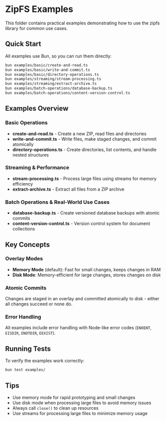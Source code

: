 # ZipFS Examples

This folder contains practical examples demonstrating how to use the zipfs library for common use cases.

## Quick Start

All examples use Bun, so you can run them directly:

```bash
bun examples/basic/create-and-read.ts
bun examples/basic/write-and-commit.ts
bun examples/basic/directory-operations.ts
bun examples/streaming/stream-processing.ts
bun examples/streaming/extract-archive.ts
bun examples/batch-operations/database-backup.ts
bun examples/batch-operations/content-version-control.ts
```

## Examples Overview

### Basic Operations
- **create-and-read.ts** - Create a new ZIP, read files and directories
- **write-and-commit.ts** - Write files, make staged changes, and commit atomically
- **directory-operations.ts** - Create directories, list contents, and handle nested structures

### Streaming & Performance
- **stream-processing.ts** - Process large files using streams for memory efficiency
- **extract-archive.ts** - Extract all files from a ZIP archive

### Batch Operations & Real-World Use Cases
- **database-backup.ts** - Create versioned database backups with atomic commits
- **content-version-control.ts** - Version control system for document collections

## Key Concepts

### Overlay Modes
- **Memory Mode** (default): Fast for small changes, keeps changes in RAM
- **Disk Mode**: Memory-efficient for large changes, stores changes on disk

### Atomic Commits
Changes are staged in an overlay and committed atomically to disk - either all changes succeed or none do.

### Error Handling
All examples include error handling with Node-like error codes (`ENOENT`, `EISDIR`, `ENOTDIR`, `EEXIST`).

## Running Tests

To verify the examples work correctly:

```bash
bun test examples/
```

## Tips

- Use memory mode for rapid prototyping and small changes
- Use disk mode when processing large files to avoid memory issues
- Always call `close()` to clean up resources
- Use streams for processing large files to minimize memory usage
